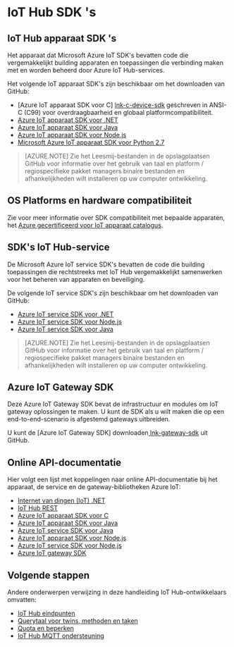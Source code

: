 <properties
 pageTitle="Handleiding voor ontwikkelaars - IoT Hub SDK's | Microsoft Azure"
 description="Azure IoT Hub handleiding voor ontwikkelaars - informatie over en koppelingen naar de verschillende Azure IoT Hub apparaat en service SDK's."
 services="iot-hub"
 documentationCenter=""
 authors="dominicbetts"
 manager="timlt"
 editor=""/>

<tags
 ms.service="iot-hub"
 ms.devlang="multiple"
 ms.topic="article"
 ms.tgt_pltfrm="na"
 ms.workload="na"
 ms.date="09/30/2016"
 ms.author="dobett"/>

# <a name="iot-hub-sdks"></a>IoT Hub SDK 's

## <a name="iot-hub-device-sdks"></a>IoT Hub apparaat SDK 's

Het apparaat dat Microsoft Azure IoT SDK's bevatten code die vergemakkelijkt building apparaten en toepassingen die verbinding maken met en worden beheerd door Azure IoT Hub-services.

Het volgende IoT apparaat SDK's zijn beschikbaar om het downloaden van GitHub:

- [Azure IoT apparaat SDK voor C] [ lnk-c-device-sdk] geschreven in ANSI-C (C99) voor overdraagbaarheid en globaal platformcompatibiliteit.
- [Azure IoT apparaat SDK voor .NET][lnk-dotnet-device-sdk]
- [Azure IoT apparaat SDK voor Java][lnk-java-device-sdk]
- [Azure IoT apparaat SDK voor Node.js][lnk-node-device-sdk]
- [Microsoft Azure IoT apparaat SDK voor Python 2.7][lnk-python-device-sdk]

> [AZURE.NOTE] Zie het Leesmij-bestanden in de opslagplaatsen GitHub voor informatie over het gebruik van taal en platform / regiospecifieke pakket managers binaire bestanden en afhankelijkheden wilt installeren op uw computer ontwikkeling.

## <a name="os-platforms-and-hardware-compatibility"></a>OS Platforms en hardware compatibiliteit

Zie voor meer informatie over SDK compatibiliteit met bepaalde apparaten, het [Azure gecertificeerd voor IoT apparaat catalogus][lnk-certified].

## <a name="iot-hub-service-sdks"></a>SDK's IoT Hub-service

De Microsoft Azure IoT service SDK's bevatten de code die building toepassingen die rechtstreeks met IoT Hub vergemakkelijkt samenwerken voor het beheren van apparaten en beveiliging.

De volgende IoT service SDK's zijn beschikbaar om het downloaden van GitHub:

- [Azure IoT service SDK voor .NET][lnk-dotnet-service-sdk]
- [Azure IoT service SDK voor Node.js][lnk-node-service-sdk]
- [Azure IoT service SDK voor Java][lnk-java-service-sdk]

> [AZURE.NOTE] Zie het Leesmij-bestanden in de opslagplaatsen GitHub voor informatie over het gebruik van taal en platform / regiospecifieke pakket managers binaire bestanden en afhankelijkheden wilt installeren op uw computer ontwikkeling.

## <a name="azure-iot-gateway-sdk"></a>Azure IoT Gateway SDK

Deze Azure IoT Gateway SDK bevat de infrastructuur en modules om IoT gateway oplossingen te maken. U kunt de SDK als u wilt maken die op een end-to-end-scenario is afgestemd gateways uitbreiden.

U kunt de [Azure IoT Gateway SDK] downloaden[ lnk-gateway-sdk] uit GitHub.

## <a name="online-api-reference-documentation"></a>Online API-documentatie

Hier volgt een lijst met koppelingen naar online API-documentatie bij het apparaat, de service en de gateway-bibliotheken Azure IoT:

- [Internet van dingen (IoT) .NET][lnk-dotnet-ref]
- [IoT Hub REST][lnk-rest-ref]
- [Azure IoT apparaat SDK voor C][lnk-c-ref]
- [Azure IoT apparaat SDK voor Java][lnk-java-ref]
- [Azure IoT service SDK voor Java][lnk-java-service-ref]
- [Azure IoT apparaat SDK voor Node.js][lnk-node-ref]
- [Azure IoT service SDK voor Node.js][lnk-node-service-ref]
- [Azure IoT gateway SDK][lnk-gateway-ref]

## <a name="next-steps"></a>Volgende stappen

Andere onderwerpen verwijzing in deze handleiding IoT Hub-ontwikkelaars omvatten:

- [IoT Hub eindpunten][lnk-devguide-endpoints]
- [Querytaal voor twins, methoden en taken][lnk-devguide-query]
- [Quota en beperken][lnk-devguide-quotas]
- [IoT Hub MQTT ondersteuning][lnk-devguide-mqtt]

<!-- Links and images -->

[lnk-c-device-sdk]: https://github.com/Azure/azure-iot-sdks/blob/master/c/readme.md
[lnk-dotnet-device-sdk]: https://github.com/Azure/azure-iot-sdks/blob/master/csharp/device/readme.md
[lnk-java-device-sdk]: https://github.com/Azure/azure-iot-sdks/blob/master/java/device/readme.md
[lnk-dotnet-service-sdk]: https://github.com/Azure/azure-iot-sdks/blob/master/csharp/service/README.md
[lnk-java-service-sdk]: https://github.com/Azure/azure-iot-sdks/blob/master/java/service/readme.md
[lnk-node-device-sdk]: https://github.com/Azure/azure-iot-sdks/blob/master/node/device/readme.md
[lnk-node-service-sdk]: https://github.com/Azure/azure-iot-sdks/blob/master/node/service/README.md
[lnk-python-device-sdk]: https://github.com/Azure/azure-iot-sdks/blob/master/python/device/readme.md
[lnk-certified]: https://catalog.azureiotsuite.com/
[lnk-gateway-sdk]: https://github.com/Azure/azure-iot-gateway-sdk/blob/master/README.md

[lnk-dotnet-ref]: https://msdn.microsoft.com/library/mt488521.aspx
[lnk-c-ref]: http://azure.github.io/azure-iot-sdks/c/api_reference/index.html
[lnk-java-ref]: http://azure.github.io/azure-iot-sdks/java/device/api_reference/index.html
[lnk-node-ref]: http://azure.github.io/azure-iot-sdks/node/api_reference/azure-iot-device/1.0.15/index.html
[lnk-rest-ref]: https://msdn.microsoft.com/library/mt548492.aspx
[lnk-java-service-ref]: http://azure.github.io/azure-iot-sdks/java/service/api_reference/index.html
[lnk-node-service-ref]: http://azure.github.io/azure-iot-sdks/node/api_reference/azure-iothub/1.0.17/index.html
[lnk-gateway-ref]: http://azure.github.io/azure-iot-gateway-sdk/api_reference/c/html/

[lnk-devguide-endpoints]: iot-hub-devguide-endpoints.md
[lnk-devguide-quotas]: iot-hub-devguide-quotas-throttling.md
[lnk-devguide-query]: iot-hub-devguide-query-language.md
[lnk-devguide-mqtt]: iot-hub-mqtt-support.md